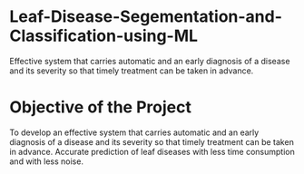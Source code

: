 # Leaf-Disease-Segementation-and-Classification-using-ML
Effective system that  carries automatic and an early diagnosis of a disease and its severity so that timely treatment can  be taken in advance.
# Objective of the Project
To develop an effective system that carries automatic and an early diagnosis of a disease and its severity so that timely treatment can be taken in advance.
Accurate prediction of leaf diseases with less time consumption and with less noise.

